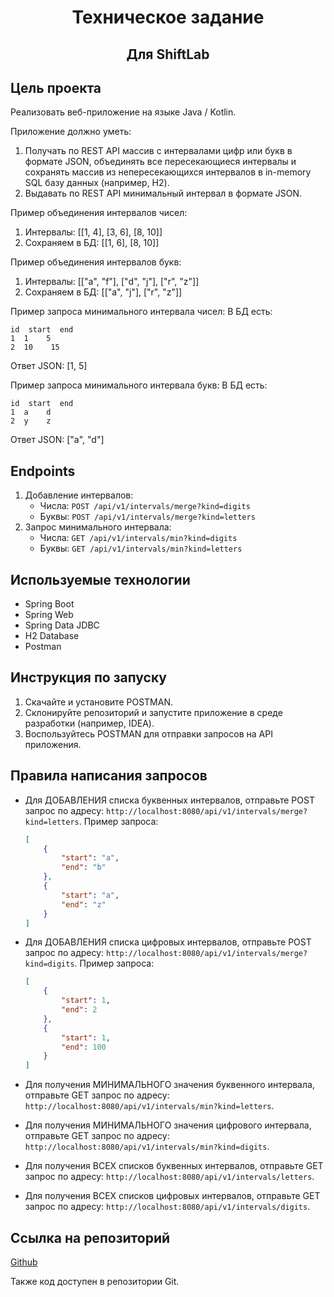 <h1 align="center">Техническое задание</h1>
<h2 align="center">Для ShiftLab</h2>

## Цель проекта

Реализовать веб-приложение на языке Java / Kotlin.

Приложение должно уметь:
1. Получать по REST API массив с интервалами цифр или букв в формате JSON, объединять все пересекающиеся интервалы и сохранять массив из непересекающихся интервалов в in-memory SQL базу данных (например, H2).
2. Выдавать по REST API минимальный интервал в формате JSON.

Пример объединения интервалов чисел:
1. Интервалы: [[1, 4], [3, 6], [8, 10]]
2. Сохраняем в БД: [[1, 6], [8, 10]]

Пример объединения интервалов букв:
1. Интервалы: [["a", "f"], ["d", "j"], ["r", "z"]]
2. Сохраняем в БД: [["a", "j"], ["r", "z"]]

Пример запроса минимального интервала чисел:
В БД есть:
```
id  start  end
1  1    5
2  10    15
```
Ответ JSON: [1, 5]

Пример запроса минимального интервала букв:
В БД есть:
```
id  start  end
1  a    d
2  y    z
```
Ответ JSON: ["a", "d"]

## Endpoints
1. Добавление интервалов:
   - Числа: `POST /api/v1/intervals/merge?kind=digits`
   - Буквы: `POST /api/v1/intervals/merge?kind=letters`
2. Запрос минимального интервала:
   - Числа: `GET /api/v1/intervals/min?kind=digits`
   - Буквы: `GET /api/v1/intervals/min?kind=letters`

## Используемые технологии
- Spring Boot
- Spring Web
- Spring Data JDBC
- H2 Database
- Postman

## Инструкция по запуску
1. Скачайте и установите POSTMAN.
2. Склонируйте репозиторий и запустите приложение в среде разработки (например, IDEA).
3. Воспользуйтесь POSTMAN для отправки запросов на API приложения.

## Правила написания запросов
- Для ДОБАВЛЕНИЯ списка буквенных интервалов, отправьте POST запрос по адресу: `http://localhost:8080/api/v1/intervals/merge?kind=letters`. Пример запроса:
  ```json
  [
      {
          "start": "a",
          "end": "b"
      },
      {
          "start": "a",
          "end": "z"
      }
  ]
  ```

- Для ДОБАВЛЕНИЯ списка цифровых интервалов, отправьте POST запрос по адресу: `http://localhost:8080/api/v1/intervals/merge?kind=digits`. Пример запроса:
  ```json
  [
      {
          "start": 1,
          "end": 2
      },
      {
          "start": 1,
          "end": 100
      }
  ]
  ```

- Для получения МИНИМАЛЬНОГО значения буквенного интервала, отправьте GET запрос по адресу: `http://localhost:8080/api/v1/intervals/min?kind=letters`.
- Для получения МИНИМАЛЬНОГО значения цифрового интервала, отправьте GET запрос по адресу: `http://localhost:8080/api/v1/intervals/min?kind=digits`.
- Для получения ВСЕХ списков буквенных интервалов, отправьте GET запрос по адресу: `http://localhost:8080/api/v1/intervals/letters`.
- Для получения ВСЕХ списков цифровых интервалов, отправьте GET запрос по адресу: `http://localhost:8080/api/v1/intervals/digits`.

## Ссылка на репозиторий
[Github](https://github.com)

Также код доступен в репозитории Git.
